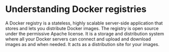 # Understanding Docker registries
A Docker registry is a stateless, highly scalable server-side application that stores and lets you distribute
Docker images. The registry is open source under the permissive Apache license. It is a storage and
distribution system where all your Docker servers can connect and upload and download images as
and when needed. It acts as a distribution site for your images.